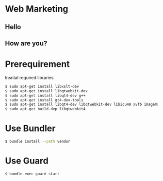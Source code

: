 # Web Marketing

## Hello

## How are you?

# Prerequirement

Insntal required libraries.

```bash
$ sudo apt-get install libxslt-dev
$ sudo apt-get install libqtwebkit-dev
$ sudo apt-get install libqt4-dev g++
$ sudo apt-get install qt4-dev-tools
$ sudo apt-get install libqt4-dev libqtwebkit-dev libicu48 xvfb imagemagick ttf-sazanami-gothic ttf-sazanami-mincho
$ sudo apt-get build-dep libqtwebkit4
``` 

# Use Bundler

```bash
$ bundle install --path vendor
```

# Use Guard

```bash
$ bundle exec guard start
```
